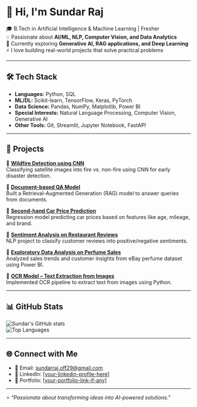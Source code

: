 # 👋 Hi, I'm Sundar Raj  

🎓 B.Tech in Artificial Intelligence & Machine Learning | Fresher  
💡 Passionate about **AI/ML, NLP, Computer Vision, and Data Analytics**  
🌱 Currently exploring **Generative AI, RAG applications, and Deep Learning**  
⚡ I love building real-world projects that solve practical problems  

---

## 🛠️ Tech Stack
- **Languages:** Python, SQL  
- **ML/DL:** Scikit-learn, TensorFlow, Keras, PyTorch  
- **Data Science:** Pandas, NumPy, Matplotlib, Power BI  
- **Special Interests:** Natural Language Processing, Computer Vision, Generative AI  
- **Other Tools:** Git, Streamlit, Jupyter Notebook, FastAPI  

---

## 🚀 Projects
🔹 **[Wildfire Detection using CNN](https://github.com/Sundar9787/Wildfire-Detection-using-Satellite-Images-CNN)**  
Classifying satellite images into fire vs. non-fire using CNN for early disaster detection.  

🔹 **[Document-based QA Model](https://github.com/Sundar9787/Document-based-QA-Model)**  
Built a Retrieval-Augmented Generation (RAG) model to answer queries from documents.  

🔹 **[Second-hand Car Price Prediction](https://github.com/Sundar9787/CODTECH-Task2)**  
Regression model predicting car prices based on features like age, mileage, and brand.  

🔹 **[Sentiment Analysis on Restaurant Reviews](https://github.com/Sundar9787/CODTECH-Task1)**  
NLP project to classify customer reviews into positive/negative sentiments.  

🔹 **[Exploratory Data Analysis on Perfume Sales](https://github.com/Sundar9787/Exploratory-Data-analysis-on-Ebay-Perfume-Sales-Data)**  
Analyzed sales trends and customer insights from eBay perfume dataset using Power BI.  

🔹 **[OCR Model – Text Extraction from Images](https://github.com/Sundar9787/OCR-Model-Text-Extraction-from-Image)**  
Implemented OCR pipeline to extract text from images using Python.  

---

## 📊 GitHub Stats
![Sundar's GitHub stats](https://github-readme-stats.vercel.app/api?username=Sundar9787&show_icons=true&theme=tokyonight)  
![Top Languages](https://github-readme-stats.vercel.app/api/top-langs/?username=Sundar9787&layout=compact&theme=tokyonight)  

---

## 🌐 Connect with Me
- 📧 Email: sundarraj.off29@gmail.com
- 💼 LinkedIn: [[your-linkedin-profile-here]  ](https://www.linkedin.com/in/sundarrajb/)
- 📝 Portfolio: [[your-portfolio-link-if-any] ](https://github.com/Sundar9787) 

---
⭐️ *"Passionate about transforming ideas into AI-powered solutions."*
